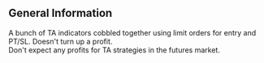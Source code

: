## General Information
A bunch of TA indicators cobbled together using limit orders for entry and PT/SL. Doesn't turn up a profit. 
<br />Don't expect any profits for TA strategies in the futures market.